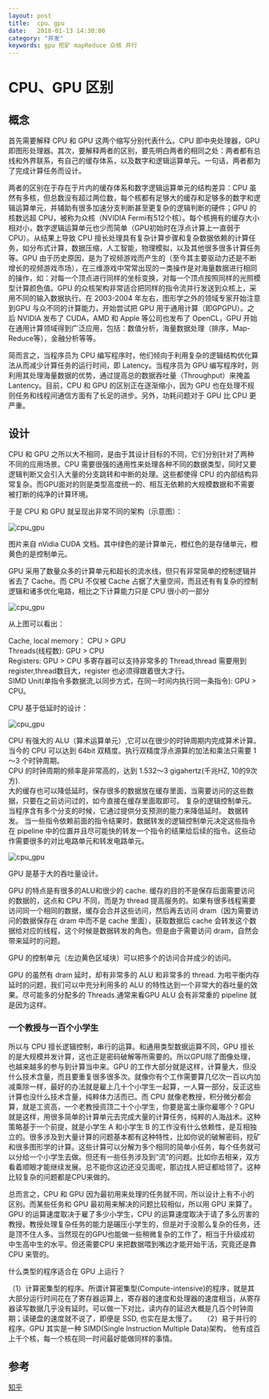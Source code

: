 ```yaml
---
layout: post
title:  cpu、gpu
date:   2018-01-13 14:30:00
category: "并发"
keywords: gpu 挖矿 mapReduce 众核 并行
---
```


# CPU、GPU 区别  
## 概念
首先需要解释 CPU 和 GPU 这两个缩写分别代表什么。CPU 即中央处理器，GPU 即图形处理器。其次，要解释两者的区别，要先明白两者的相同之处：两者都有总线和外界联系，有自己的缓存体系，以及数字和逻辑运算单元。一句话，两者都为了完成计算任务而设计。  

两者的区别在于存在于片内的缓存体系和数字逻辑运算单元的结构差异：CPU 虽然有多核，但总数没有超过两位数，每个核都有足够大的缓存和足够多的数字和逻辑运算单元，并辅助有很多加速分支判断甚至更复杂的逻辑判断的硬件；GPU 的核数远超 CPU，被称为众核（NVIDIA Fermi有512个核）。每个核拥有的缓存大小相对小，数字逻辑运算单元也少而简单（GPU初始时在浮点计算上一直弱于CPU）。从结果上导致 CPU 擅长处理具有复杂计算步骤和复杂数据依赖的计算任务，如分布式计算，数据压缩，人工智能，物理模拟，以及其他很多很多计算任务等。GPU 由于历史原因，是为了视频游戏而产生的（至今其主要驱动力还是不断增长的视频游戏市场），在三维游戏中常常出现的一类操作是对海量数据进行相同的操作，如：对每一个顶点进行同样的坐标变换，对每一个顶点按照同样的光照模型计算颜色值。GPU 的众核架构非常适合把同样的指令流并行发送到众核上，采用不同的输入数据执行。在 2003-2004 年左右，图形学之外的领域专家开始注意到GPU 与众不同的计算能力，开始尝试把 GPU 用于通用计算（即GPGPU）。之后 NVIDIA 发布了 CUDA，AMD 和 Apple 等公司也发布了 OpenCL，GPU 开始在通用计算领域得到广泛应用，包括：数值分析，海量数据处理（排序，Map-Reduce等），金融分析等等。  

简而言之，当程序员为 CPU 编写程序时，他们倾向于利用复杂的逻辑结构优化算法从而减少计算任务的运行时间，即 Latency。当程序员为 GPU 编写程序时，则利用其处理海量数据的优势，通过提高总的数据吞吐量（Throughput）来掩盖 Lantency。目前，CPU 和 GPU 的区别正在逐渐缩小，因为 GPU 也在处理不规则任务和线程间通信方面有了长足的进步。另外，功耗问题对于 GPU 比 CPU 更严重。

## 设计

CPU 和 GPU 之所以大不相同，是由于其设计目标的不同，它们分别针对了两种不同的应用场景。CPU 需要很强的通用性来处理各种不同的数据类型，同时又要逻辑判断又会引入大量的分支跳转和中断的处理。这些都使得 CPU 的内部结构异常复杂。而GPU面对的则是类型高度统一的、相互无依赖的大规模数据和不需要被打断的纯净的计算环境。

于是 CPU 和 GPU 就呈现出非常不同的架构（示意图）：

![cpu_gpu](/images/posts/select_poll_epoll/cpu_gpu.jpg)

图片来自 nVidia CUDA 文档。其中绿色的是计算单元，橙红色的是存储单元，橙黄色的是控制单元。

GPU 采用了数量众多的计算单元和超长的流水线，但只有非常简单的控制逻辑并省去了 Cache。而 CPU 不仅被 Cache 占据了大量空间，而且还有有复杂的控制逻辑和诸多优化电路，相比之下计算能力只是 CPU 很小的一部分

![cpu_gpu](/images/posts/select_poll_epoll/oriention.jpg)

从上图可以看出：

Cache, local memory： CPU > GPU  
Threads(线程数): GPU > CPU  
Registers: GPU > CPU  多寄存器可以支持非常多的 Thread,thread 需要用到 register,thread数目大，register 也必须得跟着很大才行。  
SIMD Unit(单指令多数据流,以同步方式，在同一时间内执行同一条指令): GPU > CPU。  

CPU 基于低延时的设计：  

![cpu_gpu](/images/posts/select_poll_epoll/latency_oriented.jpg)  

CPU 有强大的 ALU（算术运算单元）,它可以在很少的时钟周期内完成算术计算。  
当今的 CPU 可以达到 64bit 双精度。执行双精度浮点源算的加法和乘法只需要 1～3 个时钟周期。  
CPU 的时钟周期的频率是非常高的，达到 1.532～3 gigahertz(千兆HZ, 10的9次方).  
大的缓存也可以降低延时。保存很多的数据放在缓存里面，当需要访问的这些数据，只要在之前访问过的，如今直接在缓存里面取即可。
复杂的逻辑控制单元。当程序含有多个分支的时候，它通过提供分支预测的能力来降低延时。
数据转发。 当一些指令依赖前面的指令结果时，数据转发的逻辑控制单元决定这些指令在 pipeline 中的位置并且尽可能快的转发一个指令的结果给后续的指令。这些动作需要很多的对比电路单元和转发电路单元。 

![cpu_gpu](/images/posts/select_poll_epoll/throughout_oriented.jpg)  

GPU 是基于大的吞吐量设计。

GPU 的特点是有很多的ALU和很少的 cache. 缓存的目的不是保存后面需要访问的数据的，这点和 CPU 不同，而是为 thread 提高服务的。如果有很多线程需要访问同一个相同的数据，缓存会合并这些访问，然后再去访问 dram（因为需要访问的数据保存在 dram 中而不是 cache 里面），获取数据后 cache 会转发这个数据给对应的线程，这个时候是数据转发的角色。但是由于需要访问 dram，自然会带来延时的问题。

GPU 的控制单元（左边黄色区域块）可以把多个的访问合并成少的访问。

GPU 的虽然有 dram 延时，却有非常多的 ALU 和非常多的 thread. 为啦平衡内存延时的问题，我们可以中充分利用多的 ALU 的特性达到一个非常大的吞吐量的效果。尽可能多的分配多的 Threads.通常来看GPU ALU 会有非常重的 pipeline 就是因为这样。

### 一个教授与一百个小学生 

所以与 CPU 擅长逻辑控制，串行的运算。和通用类型数据运算不同，GPU 擅长的是大规模并发计算，这也正是密码破解等所需要的。所以GPU除了图像处理，也越来越多的参与到计算当中来。GPU 的工作大部分就是这样，计算量大，但没什么技术含量，而且要重复很多很多次。就像你有个工作需要算几亿次一百以内加减乘除一样，最好的办法就是雇上几十个小学生一起算，一人算一部分，反正这些计算也没什么技术含量，纯粹体力活而已。而 CPU 就像老教授，积分微分都会算，就是工资高，一个老教授资顶二十个小学生，你要是富士康你雇哪个？GPU 就是这样，用很多简单的计算单元去完成大量的计算任务，纯粹的人海战术。这种策略基于一个前提，就是小学生 A 和小学生 B 的工作没有什么依赖性，是互相独立的。很多涉及到大量计算的问题基本都有这种特性，比如你说的破解密码，挖矿和很多图形学的计算。这些计算可以分解为多个相同的简单小任务，每个任务就可以分给一个小学生去做。但还有一些任务涉及到“流”的问题。比如你去相亲，双方看着顺眼才能继续发展。总不能你这边还没见面呢，那边找人把证都给领了。这种比较复杂的问题都是CPU来做的。  

总而言之，CPU 和 GPU 因为最初用来处理的任务就不同，所以设计上有不小的区别。而某些任务和 GPU 最初用来解决的问题比较相似，所以用 GPU 来算了。GPU 的运算速度取决于雇了多少小学生，CPU 的运算速度取决于请了多么厉害的教授。教授处理复杂任务的能力是碾压小学生的，但是对于没那么复杂的任务，还是顶不住人多。当然现在的GPU也能做一些稍微复杂的工作了，相当于升级成初中生高中生的水平。但还需要CPU 来把数据喂到嘴边才能开始干活，究竟还是靠 CPU 来管的。

什么类型的程序适合在 GPU 上运行？

（1）计算密集型的程序。所谓计算密集型(Compute-intensive)的程序，就是其大部分运行时间花在了寄存器运算上，寄存器的速度和处理器的速度相当，从寄存器读写数据几乎没有延时。可以做一下对比，读内存的延迟大概是几百个时钟周期；读硬盘的速度就不说了，即便是 SSD, 也实在是太慢了。　　（2）易于并行的程序。GPU 其实是一种 SIMD(Single Instruction Multiple Data)架构， 他有成百上千个核，每一个核在同一时间最好能做同样的事情。


## 参考  
[知乎](https://www.zhihu.com/question/19903344/answer/96081382)  